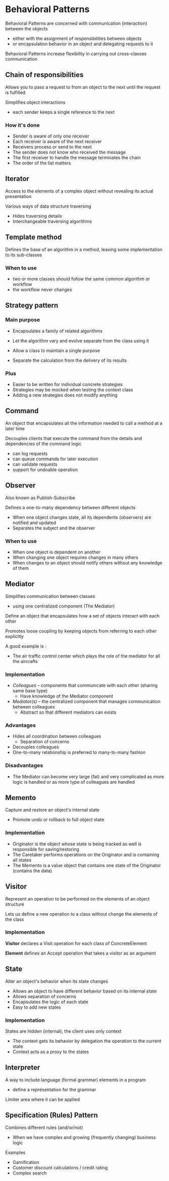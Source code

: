 # Behavioral Patterns

Behavioral Patterns are concerned with communication (interaction) between the objects

+ either with the assignment of responsibilities between objects
+ or encapsulation behavior in an object and delegating requests to it

Behavioral Patterns increase flexibility in carrying out cross-classes communication

## Chain of responsibilities

Allows you to pass a request to from an object to the next until the request is fulfilled

Simplifies object interactions 

+ each sender keeps a single reference to the next

### How it's done

+ Sender is aware of only one receiver 
+ Each receiver is aware of the next receiver
+ Receivers process or send to the next
+ The sender does not know who received the message
+ The first receiver to handle the message terminates the chain
+ The order of the list matters

## Iterator

Access to the elements of a complex object without revealing its actual presentation

Various ways of data structure traversing

+ Hides traversing details
+ Interchangeable traversing algorithms

## Template method

Defines the base of an algorithm in a method, leaving some implementation to its sub-classes


### When to use

+ two or more classes should follow the same common algorithm or workflow
+ the workflow never changes

## Strategy pattern

### Main purpose

+ Encapsulates a family of related algorithms

+ Let the algorithm vary and evolve separate from the class using it
+ Allow a class to maintain a single purpose
+ Separate the calculation from the delivery of its results

### Plus

+ Easier to be written for individual concrete strategies
+ Strategies may be mocked when testing the context class
+ Adding a new strategies does not modify anything

## Command 

An object that encapsulates all the information needed to call a method at a later time

Decouples clients that execute the command from the details and dependencies of the command logic

+ can log requests
+ can queue commands for later execution
+ can validate requests
+ support for undoable operation

## Observer

Also known as Publish-Subscribe

Defines a one-to-many dependency between different objects

+ When one object changes state, all its dependents (observers) are notified and updated
+ Separates the subject and the observer

### When to use

+ When one object is dependent on another
+ When changing one object requires changes in many others
+ When changes to an object should notify others without any knowledge of them

## Mediator

Simplifies communication between classes

+ using one centralized component (The Mediator)

Define an object that encapsulates how a set of objects interact with each other

Promotes loose coupling by keeping objects from referring to each other explicitly

A good example is :

+ The air traffic control center which plays the role of the mediator for all the aircrafts

### Implementation

 + *Colleagues* – components that communicate with each other (sharing same base type)
	+ Have knowledge of the Mediator component
+ *Mediator(s)* – the centralized component that manages communication between colleagues
	+ Abstract so that different mediators can exists

### Advantages

+ Hides all coordination between colleagues
	+ Separation of concerns
+ Decouples colleagues
+ One-to-many relationship is preferred to many-to-many fashion

### Disadvantages

+ The Mediator can become very large (fat) and very complicated as more logic is handled or as more type of colleagues are handled

## Memento

Capture and restore an object's internal state

+ Promote undo or rollback to full object state

### Implementation

+ Originator is the object whose state is being tracked as well is responsible for saving/restoring
+ The Caretaker performs operations on the Originator and is containing all states
+ The Memento is a value object that contains one state of the Originator (contains the data)

## Visitor

Represent an operation to be performed on the elements of an object structure

Lets us define a new operation to a class without change the elements of the class

### Implementation

**Visitor** declares a Visit operation for each class of ConcreteElement

**Element** defines an Accept operation that takes a visitor as an argument

## State

Alter an object's behavior when its state changes

+ Allows an object to have different behavior based on its internal state
+ Allows separation of concerns
+ Encapsulates the logic of each state
+ Easy to add new states

### Implementation

States are hidden (internal), the client uses only context

+ The context gets its behavior by delegation the operation to the current state
+ Context acts as a proxy to the states    
 
## Interpreter

A way to include language (formal grammar) elements in a program

+ define a representation for the grammar

Limiter area where it can be applied

## Specification (Rules) Pattern

Combines different rules (and/or/not)

+ When we have complex and growing (frequently changing) business logic

Examples

+ Gamification
+ Customer discount calculations / credit rating
+ Complex search